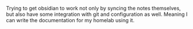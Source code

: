 Trying to get obsidian to work not only by syncing the notes themselves, but also have some integration with git and configuration as well. Meaning I can write the documentation for my homelab using it.
